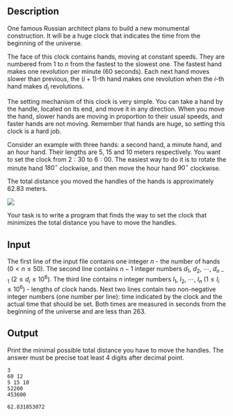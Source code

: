 ## Description

One famous Russian architect plans to build a new monumental construction. It will be a huge clock that indicates the time from the beginning of the universe.

The face of this clock contains hands, moving at constant speeds. They are numbered from $1$ to $n$ from the fastest to the slowest one. The fastest hand makes one revolution per minute ($60$ seconds). Each next hand moves slower than previous, the $(i + 1)$-th hand makes one revolution when the $i$-th hand makes $d_i$ revolutions.

The setting mechanism of this clock is very simple. You can take a hand by the handle, located on its end, and move it in any direction. When you move the hand, slower hands are moving in proportion to their usual speeds, and faster hands are not moving. Remember that hands are huge, so setting this clock is a hard job.

Consider an example with three hands: a second hand, a minute hand, and an hour hand. Their lengths are $5,\ 15$ and $10$ meters respectively. You want to set the clock from $2:30$ to $6:00$. The easiest way to do it is to rotate the minute hand $180^\circ$ clockwise, and then move the hour hand $90^\circ$ clockwise.

The total distance you moved the handles of the hands is approximately $62.83$ meters.

![](./2086/file/pic1.png)

Your task is to write a program that finds the way to set the clock that minimizes the total distance you have to move the handles.

## Input

The first line of the input file contains one integer $n$ - the number of hands ($0 < n \leq 50$). The second line contains $n − 1$ integer numbers $d_1,\ d_2,\ \cdots,\ d_{n−1}$ ($2 \leq d_i \leq 10^6$). The third line contains $n$ integer numbers $l_1,\ l_2,\ \cdots,\ l_n$ ($1 \leq l_i \leq 10^6$) - lengths of clock hands. Next two lines contain two non-negative integer numbers (one number per line): time indicated by the clock and the actual time that should be set. Both times are measured in seconds from the beginning of the universe and are less than $263$.

## Output

Print the minimal possible total distance you have to move the handles. The answer must be precise toat least $4$ digits after decimal point.

```input1
3
60 12
5 15 10
52200
453600
```

```output1
62.831853072
```
